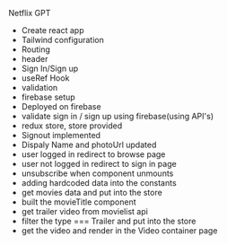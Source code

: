 Netflix GPT

- Create react app
- Tailwind configuration
- Routing
- header
- Sign In/Sign up
- useRef Hook
- validation
- firebase setup
- Deployed on firebase
- validate sign in / sign up using firebase(using API's)
- redux store, store provided
- Signout implemented
- Dispaly Name and photoUrl updated
- user logged in redirect to browse page
- user not logged in redirect to sign in page
- unsubscribe when component unmounts
- adding hardcoded data into the constants
- get movies data and put into the store
- built the movieTitle component
- get trailer video from movielist api
- filter the type === Trailer and put into the store
- get the video and render in the Video container page
